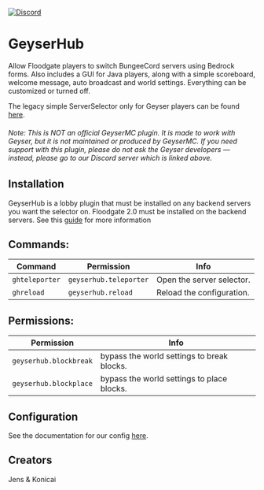 [![Discord](https://img.shields.io/discord/806179549498966058?color=7289da&label=discord&logo=discord&logoColor=white)](https://discord.gg/xXzzdAXa2b)


# GeyserHub

Allow Floodgate players to switch BungeeCord servers using Bedrock forms. Also includes a GUI for Java players, along with a simple scoreboard, welcome message, auto broadcast and world settings. Everything can be customized or turned off.

The legacy simple ServerSelector only for Geyser players can be found [here](https://ci.projectg.dev/job/GeyserHub/job/legacy-selector/).
###### Note: This is NOT an official GeyserMC plugin. It is made to work with Geyser, but it is not maintained or produced by GeyserMC. If you need support with this plugin, please do not ask the Geyser developers — instead, please go to our Discord server which is linked above.

## Installation

GeyserHub is a lobby plugin that must be installed on any backend servers you want the selector on.
Floodgate 2.0 must be installed on the backend servers.
See this [guide](https://github.com/GeyserMC/Geyser/wiki/Floodgate#running-floodgate-on-spigot-servers-behind-bungeecord-or-velocity) for more information

## Commands:

| Command | Permission | Info |
| ------- | -----------| ---- |
| `ghteleporter` | `geyserhub.teleporter` | Open the server selector.| 
| `ghreload` | `geyserhub.reload` | Reload the configuration. |

## Permissions:

| Permission | Info |
| -----------| ---- |
| `geyserhub.blockbreak` | bypass the world settings to break blocks.| 
| `geyserhub.blockplace` | bypass the world settings to place blocks.|

## Configuration

See the documentation for our config [here](https://github.com/ProjectG-Plugins/GeyserServerSelector/wiki/Configuration-Docs).

## Creators
Jens & Konicai


